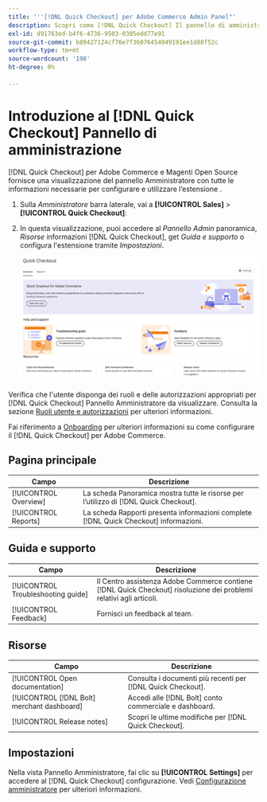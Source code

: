 ```yaml
---
title: '''[!DNL Quick Checkout] per Adobe Commerce Admin Panel"'
description: Scopri come [!DNL Quick Checkout] Il pannello di amministrazione può aiutare a integrare, configurare e visualizzare correttamente l’estensione.
exl-id: d91763ed-b4f6-4736-9503-0305edd77e91
source-git-commit: b89427124cf76e7f36076454949191ee1d88f52c
workflow-type: tm+mt
source-wordcount: '198'
ht-degree: 0%

---
```


# Introduzione al [!DNL Quick Checkout] Pannello di amministrazione

[!DNL Quick Checkout] per Adobe Commerce e Magenti Open Source fornisce una visualizzazione del pannello Amministratore con tutte le informazioni necessarie per configurare e utilizzare l’estensione .

1. Sulla _Amministratore_ barra laterale, vai a **[!UICONTROL Sales]** > **[!UICONTROL Quick Checkout]**:
1. In questa visualizzazione, puoi accedere al _Pannello Admin_ panoramica, _Risorse_ informazioni [!DNL Quick Checkout], get _Guida e supporto_ o configura l&#39;estensione tramite _Impostazioni_.

   ![Pagamento rapido menu](assets/admin-panel-view.png)

Verifica che l&#39;utente disponga dei ruoli e delle autorizzazioni appropriati per [!DNL Quick Checkout] Pannello Amministratore da visualizzare. Consulta la sezione [Ruoli utente e autorizzazioni](../quick-checkout/user-roles-setup.md) per ulteriori informazioni.

Fai riferimento a [Onboarding](../quick-checkout/onboarding.md) per ulteriori informazioni su come configurare il [!DNL Quick Checkout] per Adobe Commerce.

## Pagina principale

| Campo | Descrizione |
|---|---|
| [!UICONTROL Overview] | La scheda Panoramica mostra tutte le risorse per l’utilizzo di [!DNL Quick Checkout]. |
| [!UICONTROL Reports] | La scheda Rapporti presenta informazioni complete [!DNL Quick Checkout] informazioni. |

## Guida e supporto

| Campo | Descrizione |
|---|---|
| [!UICONTROL Troubleshooting guide] | Il Centro assistenza Adobe Commerce contiene [!DNL Quick Checkout] risoluzione dei problemi relativi agli articoli. |
| [!UICONTROL Feedback] | Fornisci un feedback al team. |

## Risorse

| Campo | Descrizione |
|---|---|
| [!UICONTROL Open documentation] | Consulta i documenti più recenti per [!DNL Quick Checkout]. |
| [!UICONTROL [!DNL Bolt] merchant dashboard] | Accedi alle [!DNL Bolt] conto commerciale e dashboard. |
| [!UICONTROL Release notes] | Scopri le ultime modifiche per [!DNL Quick Checkout]. |

## Impostazioni

Nella vista Pannello Amministratore, fai clic su **[!UICONTROL Settings]** per accedere al [!DNL Quick Checkout] configurazione. Vedi [Configurazione amministratore](onboarding.md#complete-admin-configuration) per ulteriori informazioni.
